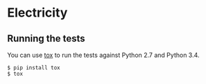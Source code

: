 Electricity
===========


Running the tests
-----------------

You can use [tox][tox] to run the tests against Python 2.7 and Python 3.4.

    $ pip install tox
    $ tox

[tox]: https://testrun.org/tox/
